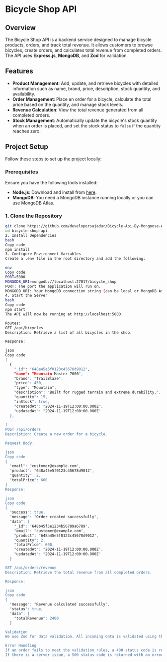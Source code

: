 # Bicycle Shop API

## Overview

The Bicycle Shop API is a backend service designed to manage bicycle products, orders, and track total revenue. It allows customers to browse bicycles, create orders, and calculates total revenue from completed orders. The API uses **Express.js**, **MongoDB**, and **Zod** for validation.


## Features

- **Product Management**: Add, update, and retrieve bicycles with detailed information such as name, brand, price, description, stock quantity, and availability.
- **Order Management**: Place an order for a bicycle, calculate the total price based on the quantity, and manage stock levels.
- **Revenue Calculation**: View the total revenue generated from all completed orders.
- **Stock Management**: Automatically update the bicycle's stock quantity when an order is placed, and set the stock status to `false` if the quantity reaches zero.

## Project Setup

Follow these steps to set up the project locally:

### Prerequisites

Ensure you have the following tools installed:

- **Node.js**: Download and install from [here](https://nodejs.org/).
- **MongoDB**: You need a MongoDB instance running locally or you can use MongoDB Atlas.


### 1. Clone the Repository

```bash
git clone https://github.com/developersajadur/Bicycle-Api-By-Mongoose-And-Typescript.git
cd bicycle-shop-api
2. Install Dependencies
bash
Copy code
npm install
3. Configure Environment Variables
Create a .env file in the root directory and add the following:

env
Copy code
PORT=5000
MONGODB_URI=mongodb://localhost:27017/bicycle_shop
PORT: The port the application will run on.
MONGODB_URI: Your MongoDB connection string (can be local or MongoDB Atlas).
4. Start the Server
bash
Copy code
npm start
The API will now be running at http://localhost:5000.

Routes:
GET /api/bicycles
Description: Retrieve a list of all bicycles in the shop.

Response:

json
Copy code
[
  {
    "_id": "648a45e5f0123c45678d9012",
    "name": "Mountain Master 7000",
    "brand": "TrailBlaze",
    "price": 450,
    "type": "Mountain",
    "description": "Built for rugged terrain and extreme durability.",
    "quantity": 15,
    "inStock": true,
    "createdAt": "2024-11-19T12:00:00.000Z",
    "updatedAt": "2024-11-19T12:00:00.000Z"
  },
  ...
]
POST /api/orders
Description: Create a new order for a bicycle.

Request Body:

json
Copy code
{
  "email": "customer@example.com",
  "product": "648a45e5f0123c45678d9012",
  "quantity": 2,
  "totalPrice": 600
}
Response:

json
Copy code
{
  "success": true,
  "message": "Order created successfully",
  "data": {
    "_id": "648b45f5e1234b56789a6789",
    "email": "customer@example.com",
    "product": "648a45e5f0123c45678d9012",
    "quantity": 2,
    "totalPrice": 600,
    "createdAt": "2024-11-19T12:00:00.000Z",
    "updatedAt": "2024-11-19T12:00:00.000Z"
  }

GET /api/orders/revenue
Description: Retrieve the total revenue from all completed orders.

Response:

json
Copy code
{
  "message": "Revenue calculated successfully",
  "status": true,
  "data": {
    "totalRevenue": 2400
  }

Validation
We use Zod for data validation. All incoming data is validated using the defined schemas. If any data fails the validation, a descriptive error message is returned.

Error Handling
If an order fails to meet the validation rules, a 400 status code is returned with detailed error messages.
If there is a server issue, a 500 status code is returned with an error message.